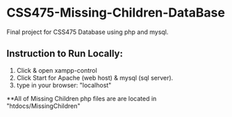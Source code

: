 # CSS475-Missing-Children-DataBase
Final project for CSS475 Database using php and mysql.

## Instruction to Run Locally:
1) Click & open xampp-control
2) Click Start for Apache (web host) & mysql (sql server).
3) type in your browser: "localhost"

**All of Missing Children php files are are located in "htdocs/MissingChildren"

